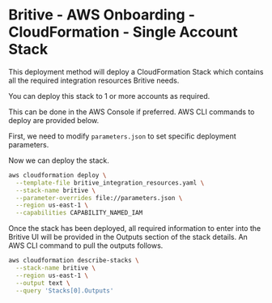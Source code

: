# Britive - AWS Onboarding - CloudFormation - Single Account Stack

This deployment method will deploy a CloudFormation Stack which contains all the required integration resources Britive needs.

You can deploy this stack to 1 or more accounts as required.

This can be done in the AWS Console if preferred. AWS CLI commands to deploy are provided below.

First, we need to modify `parameters.json` to set specific deployment parameters.

Now we can deploy the stack.

~~~bash
aws cloudformation deploy \
  --template-file britive_integration_resources.yaml \
  --stack-name britive \
  --parameter-overrides file://parameters.json \
  --region us-east-1 \
  --capabilities CAPABILITY_NAMED_IAM
~~~

Once the stack has been deployed, all required information to enter into the Britive UI will be provided in the Outputs section of the stack details.
An AWS CLI command to pull the outputs follows.

~~~bash
aws cloudformation describe-stacks \
  --stack-name britive \
  --region us-east-1 \
  --output text \
  --query 'Stacks[0].Outputs'
~~~
